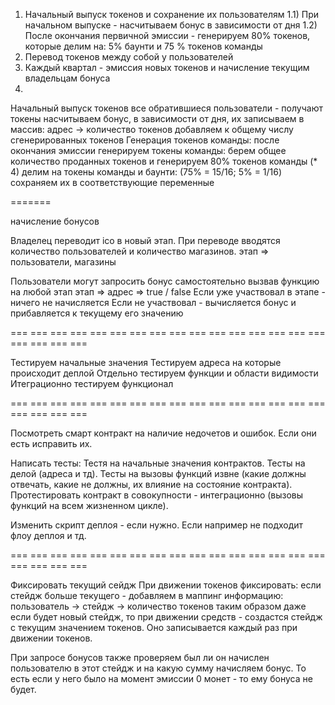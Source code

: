 1) Начальный выпуск токенов и сохранение их пользователям
  1.1) При начальном выпуске - насчитываем бонус в зависимости от дня
  1.2) После окончания первичной эмиссии - генерируем 80% токенов,
  которые делим на: 5% баунти и 75 % токенов команды
2) Перевод токенов между собой у пользователей
3) Каждый квартал - эмиссия новых токенов и начисление текущим владельцам бонуса
4)



Начальный выпуск токенов
  все обратившиеся пользователи - получают токены
  насчитываем бонус, в зависимости от дня,
  их записываем в массив: адрес -> количество токенов
  добавляем к общему числу сгенерированных токенов
Генерация токенов команды:
  после окончания эмиссии генерируем токены команды:
  берем общее количество проданных токенов и генерируем 80% токенов команды (* 4)
  делим на токены команды и баунти:
  (75% = 15/16; 5% = 1/16) сохраняем их в соответствующие переменные


=======


начисление бонусов

Владелец переводит ico в новый этап.
При переводе вводятся количество пользователей и количество магазинов.
этап => пользователи, магазины

Пользователи могут запросить бонус самостоятельно вызвав функцию на любой этап
этап => адрес => true / false
Если уже участвовал в этапе - ничего не начисляется
Если не участвовал - вычисляется бонус и прибавляется к текущему его значению


=== === === === === === === === === === === === === === === === === === === ===

Тестируем начальные значения
Тестируем адреса на которые происходит деплой
Отдельно тестируем функции и области видимости
Итеграционно тестируем функционал

=== === === === === === === === === === === === === === === === === === === ===

Посмотреть смарт контракт на наличие недочетов и ошибок.
Если они есть  исправить их.

Написать тесты:
Тестя на начальные значения контрактов.
Тесты на делой (адреса и тд).
Тесты на вызовы функций извне (какие должны отвечать, какие не должны, их влияние на состояние контракта).
Протестировать контракт в совокупности - интеграционно (вызовы функций на всем жизненном цикле).

Изменить скрипт деплоя - если нужно.
Если например не подходит флоу деплоя и тд.

=== === === === === === === === === === === === === === === === === === === ===

Фиксировать текущий сейдж
При движении токенов фиксировать: если стейдж больше текущего - добавляем в
маппинг информацию: пользователь -> стейдж -> количество токенов
таким образом даже если будет новый стейдж, то при движении средств - создастся
стейдж с текущим значением токенов.
Оно записывается каждый раз при движении токенов.

При запросе бонусов также проверяем был ли он начислен пользователю в этот
стейдж и на какую сумму начисляем бонус.
То есть если у него было на момент эмиссии 0 монет - то ему бонуса не будет.
